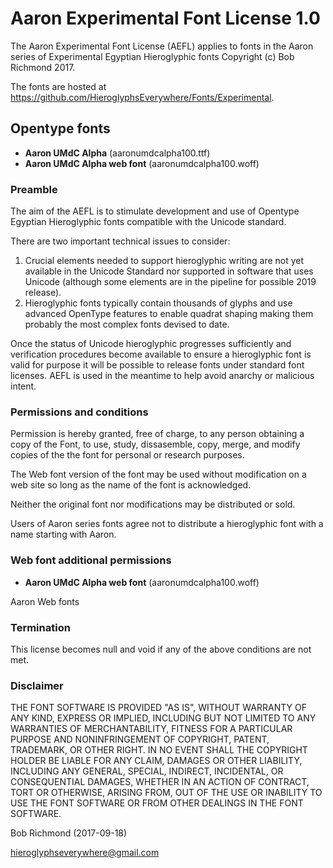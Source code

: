 # Aaron Experimental Font License 1.0

The Aaron Experimental Font License (AEFL) applies to fonts in the Aaron series of Experimental 
Egyptian Hieroglyphic fonts Copyright (c) Bob Richmond 2017.

The fonts are hosted at https://github.com/HieroglyphsEverywhere/Fonts/Experimental.


## Opentype fonts

  * **Aaron UMdC Alpha** (aaronumdcalpha100.ttf)
  * **Aaron UMdC Alpha web font** (aaronumdcalpha100.woff)

### Preamble

The aim of the AEFL is to stimulate development and use of
Opentype Egyptian Hieroglyphic fonts compatible with the Unicode standard.

There are two important technical issues to consider:

1. Crucial elements needed to support hieroglyphic writing are not yet available in the Unicode Standard nor supported in software that uses Unicode (although some elements are in the pipeline for possible 2019 release).
2. Hieroglyphic fonts typically contain thousands of glyphs and use advanced OpenType features to enable quadrat shaping making them probably the most complex fonts devised to date.

Once the status of Unicode hieroglyphic progresses sufficiently and
verification procedures become available to ensure a hieroglyphic
font is valid for purpose it will be possible to release fonts under 
standard font licenses. AEFL is used in the meantime to help avoid anarchy or malicious intent.

### Permissions and conditions

Permission is hereby granted, free of charge, to any person obtaining
a copy of the Font, to use, study, dissasemble, copy, merge, and modify copies of the
the font for personal or research purposes.

The Web font version of the font may be used without modification on a web site so long as the name of the font is acknowledged.

Neither the original font nor modifications may be distributed or sold.

Users of Aaron series fonts agree not to distribute a hieroglyphic font with a name starting with Aaron.

### Web font additional permissions

  *   **Aaron UMdC Alpha web font** (aaronumdcalpha100.woff)

Aaron Web fonts

### Termination

This license becomes null and void if any of the above conditions are
not met.

### Disclaimer
THE FONT SOFTWARE IS PROVIDED "AS IS", WITHOUT WARRANTY OF ANY KIND,
EXPRESS OR IMPLIED, INCLUDING BUT NOT LIMITED TO ANY WARRANTIES OF
MERCHANTABILITY, FITNESS FOR A PARTICULAR PURPOSE AND NONINFRINGEMENT
OF COPYRIGHT, PATENT, TRADEMARK, OR OTHER RIGHT. IN NO EVENT SHALL THE
COPYRIGHT HOLDER BE LIABLE FOR ANY CLAIM, DAMAGES OR OTHER LIABILITY,
INCLUDING ANY GENERAL, SPECIAL, INDIRECT, INCIDENTAL, OR CONSEQUENTIAL
DAMAGES, WHETHER IN AN ACTION OF CONTRACT, TORT OR OTHERWISE, ARISING
FROM, OUT OF THE USE OR INABILITY TO USE THE FONT SOFTWARE OR FROM
OTHER DEALINGS IN THE FONT SOFTWARE.


Bob Richmond (2017-09-18)

hieroglyphseverywhere@gmail.com



